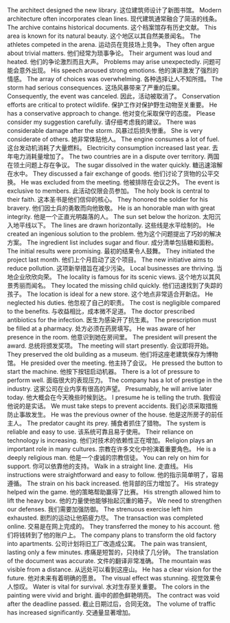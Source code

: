 The architect designed the new library. 这位建筑师设计了新图书馆。
Modern architecture often incorporates clean lines. 现代建筑通常融合了简洁的线条。
The archive contains historical documents. 这个档案馆存有历史文献。
This area is known for its natural beauty. 这个地区以其自然美景闻名。
The athletes competed in the arena. 运动员在竞技场上竞争。
They often argue about trivial matters. 他们经常为琐事争论。
Their argument was loud and heated. 他们的争论激烈而且大声。
Problems may arise unexpectedly. 问题可能会意外出现。
His speech aroused strong emotions. 他的演讲激发了强烈的情感。
The array of choices was overwhelming. 各种选择让人不知所措。
The storm had serious consequences. 这场风暴带来了严重的后果。
Consequently, the event was canceled. 因此，活动被取消了。
Conservation efforts are critical to protect wildlife. 保护工作对保护野生动物至关重要。
He has a conservative approach to change. 他对变化采取保守的态度。
Please consider my suggestion carefully. 请仔细考虑我的建议。
There was considerable damage after the storm. 风暴过后损失惨重。
She is very considerate of others. 她非常体贴他人。
The engine consumes a lot of fuel. 这台发动机消耗了大量燃料。
Electricity consumption increased last year. 去年电力消耗量增加了。
The two countries are in a dispute over territory. 两国在领土问题上存在争议。
The sugar dissolved in the water quickly. 糖迅速溶解在水中。
They discussed a fair exchange of goods. 他们讨论了货物的公平交换。
He was excluded from the meeting. 他被排除在会议之外。
The event is exclusive to members. 此活动仅限会员参加。
The holy book is central to their faith. 这本圣书是他们信仰的核心。
They honored the soldier for his bravery. 他们因士兵的勇敢而向他致敬。
He is an honorable man with great integrity. 他是一个正直光明磊落的人。
The sun set below the horizon. 太阳沉入地平线以下。
The lines are drawn horizontally. 这些线是水平绘制的。
He created an ingenious solution to the problem. 他为这个问题提出了巧妙的解决方案。
The ingredient list includes sugar and flour. 成分清单包括糖和面粉。
The initial results were promising. 最初的结果令人鼓舞。
They initiated the project last month. 他们上个月启动了这个项目。
The new initiative aims to reduce pollution. 这项新举措旨在减少污染。
Local businesses are thriving. 当地企业欣欣向荣。
The locality is famous for its scenic views. 这个地方以其风景秀丽而闻名。
They located the missing child quickly. 他们迅速找到了失踪的孩子。
The location is ideal for a new store. 这个地点非常适合开新店。
He neglected his duties. 他忽视了自己的职责。
The cost is negligible compared to the benefits. 与收益相比，成本微不足道。
The doctor prescribed antibiotics for the infection. 医生为感染开了抗生素。
The prescription must be filled at a pharmacy. 处方必须在药房填写。
He was aware of her presence in the room. 他意识到她在房间里。
The president will present the award. 总统将颁发奖项。
The meeting will start presently. 会议即将开始。
They preserved the old building as a museum. 他们将这座老建筑保存为博物馆。
He presided over the meeting. 他主持了会议。
He pressed the button to start the machine. 他按下按钮启动机器。
There is a lot of pressure to perform well. 面临很大的表现压力。
The company has a lot of prestige in the industry. 这家公司在业内享有很高的声望。
Presumably, he will arrive later today. 他大概会在今天晚些时候到达。
I presume he is telling the truth. 我假设他说的是实话。
We must take steps to prevent accidents. 我们必须采取措施防止事故发生。
He was the previous owner of the house. 他是这所房子的前任主人。
The predator caught its prey. 捕食者抓住了猎物。
The system is reliable and easy to use. 该系统可靠且易于使用。
Their reliance on technology is increasing. 他们对技术的依赖性正在增加。
Religion plays an important role in many cultures. 宗教在许多文化中扮演着重要角色。
He is a deeply religious man. 他是一个虔诚的宗教信徒。
You can rely on him for support. 你可以依靠他的支持。
Walk in a straight line. 走直线。
His instructions were straightforward and easy to follow. 他的指示简单明了，容易遵循。
The strain on his back increased. 他背部的压力增加了。
His strategy helped win the game. 他的策略帮助赢得了比赛。
His strength allowed him to lift the heavy box. 他的力量使他能够抬起沉重的箱子。
We need to strengthen our defenses. 我们需要加强防御。
The strenuous exercise left him exhausted. 剧烈的运动让他筋疲力尽。
The transaction was completed online. 交易是在网上完成的。
They transferred the money to his account. 他们将钱转到了他的账户上。
The company plans to transform the old factory into apartments. 公司计划将旧工厂改造成公寓。
The pain was transient, lasting only a few minutes. 疼痛是短暂的，只持续了几分钟。
The translation of the document was accurate. 文件的翻译非常准确。
The mountain was visible from a distance. 从远处可以看到这座山。
He has a clear vision for the future. 他对未来有着明确的愿景。
The visual effect was stunning. 视觉效果令人惊叹。
Water is vital for survival. 水对生存至关重要。
The colors in the painting were vivid and bright. 画中的颜色鲜艳明亮。
The contract was void after the deadline passed. 截止日期过后，合同无效。
The volume of traffic has increased significantly. 交通量显著增加。
